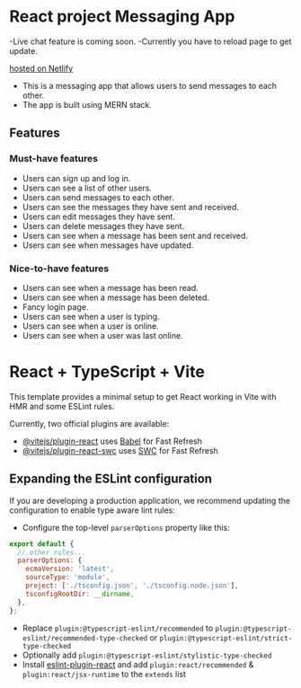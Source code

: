 # React project Messaging App
  -Live chat feature is coming soon.
  -Currently you have to reload page to get update.

[hosted on Netlify](https://tenzin-letschat.netlify.app) 

- This is a messaging app that allows users to send messages to each other.
- The app is built using MERN stack.

## Features

### Must-have features

- Users can sign up and log in.
- Users can see a list of other users.
- Users can send messages to each other.
- Users can see the messages they have sent and received.
- Users can edit messages they have sent.
- Users can delete messages they have sent.
- Users can see when a message has been sent and received.
- Users can see when messages have updated.

### Nice-to-have features

- Users can see when a message has been read.
- Users can see when a message has been deleted.
- Fancy login page.
- Users can see when a user is typing.
- Users can see when a user is online.
- Users can see when a user was last online.

# React + TypeScript + Vite

This template provides a minimal setup to get React working in Vite with HMR and some ESLint rules.

Currently, two official plugins are available:

- [@vitejs/plugin-react](https://github.com/vitejs/vite-plugin-react/blob/main/packages/plugin-react/README.md) uses [Babel](https://babeljs.io/) for Fast Refresh
- [@vitejs/plugin-react-swc](https://github.com/vitejs/vite-plugin-react-swc) uses [SWC](https://swc.rs/) for Fast Refresh

## Expanding the ESLint configuration

If you are developing a production application, we recommend updating the configuration to enable type aware lint rules:

- Configure the top-level `parserOptions` property like this:

```js
export default {
  // other rules...
  parserOptions: {
    ecmaVersion: 'latest',
    sourceType: 'module',
    project: ['./tsconfig.json', './tsconfig.node.json'],
    tsconfigRootDir: __dirname,
  },
};
```

- Replace `plugin:@typescript-eslint/recommended` to `plugin:@typescript-eslint/recommended-type-checked` or `plugin:@typescript-eslint/strict-type-checked`
- Optionally add `plugin:@typescript-eslint/stylistic-type-checked`
- Install [eslint-plugin-react](https://github.com/jsx-eslint/eslint-plugin-react) and add `plugin:react/recommended` & `plugin:react/jsx-runtime` to the `extends` list
